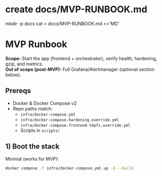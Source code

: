 # create docs/MVP-RUNBOOK.md
mkdir -p docs
cat > docs/MVP-RUNBOOK.md <<'MD'
# MVP Runbook

**Scope:** Start the app (frontend + orchestrator), verify health, hardening, gzip, and metrics.  
**Out of scope (post-MVP):** Full Grafana/Alertmanager (optional section below).

## Prereqs
- Docker & Docker Compose v2
- Repo paths match:
  - `infra/docker-compose.yml`
  - `infra/docker-compose.hardening.override.yml`
  - `infra/docker-compose.frontend-tmpfs.override.yml`
  - Scripts in `scripts/`

## 1) Boot the stack
Minimal (works for MVP):
```sh
docker compose -f infra/docker-compose.yml up -d --build
